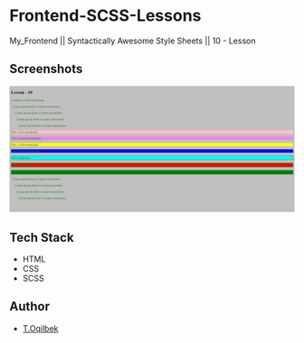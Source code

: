 # Frontend-SCSS-Lessons
My_Frontend || Syntactically Awesome Style Sheets || 10 - Lesson

## Screenshots

![Lesson - 10](./img/img.jpg)

## Tech Stack

- HTML
- CSS
- SCSS

## Author

- [T.Oqilbek](https://www.github.com/tolqinov-o)